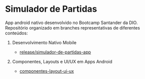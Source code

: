 # Simulador de Partidas

App android nativo desenvolvido no Bootcamp Santander da DIO. Repositório organizado em branches representativas de diferentes conteúdos:

1. Desenvolvimento Nativo Mobile
    - [release/simulador-de-partidas-app](https://github.com/DaviStalleiken/simulador-de-partidas-app/tree/release/simulador-de-partidas-app)

2. Componentes, Layouts e UI/UX em Apps Android
    - [componentes-layout-ui-ux](https://github.com/DaviStalleiken/simulador-de-partidas-app/tree/componentes-layout-ui-ux)
 

